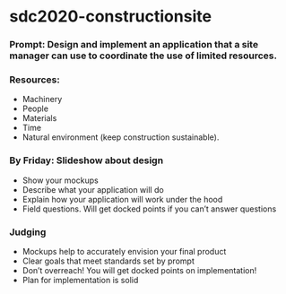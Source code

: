# sdc2020-constructionsite

### Prompt: Design and implement an application that a site manager can use to coordinate the use of limited resources.
### Resources: 
- Machinery
- People
- Materials
- Time
- Natural environment (keep construction sustainable).
### By Friday: Slideshow about design
- Show your mockups
- Describe what your application will do
- Explain how your application will work under the hood
- Field questions. Will get docked points if you can’t answer questions
### Judging
- Mockups help to accurately envision your final product
- Clear goals that meet standards set by prompt
- Don’t overreach! You will get docked points on implementation!
- Plan for implementation is solid
